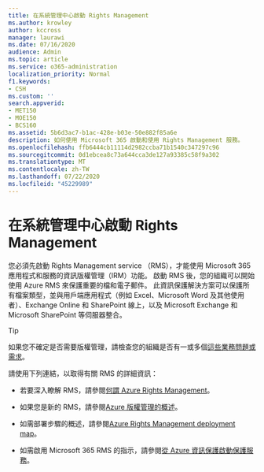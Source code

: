 ```yaml
---
title: 在系統管理中心啟動 Rights Management
ms.author: krowley
author: kccross
manager: laurawi
ms.date: 07/16/2020
audience: Admin
ms.topic: article
ms.service: o365-administration
localization_priority: Normal
f1.keywords:
- CSH
ms.custom: ''
search.appverid:
- MET150
- MOE150
- BCS160
ms.assetid: 5b6d3ac7-b1ac-428e-b03e-50e882f85a6e
description: 如何使用 Microsoft 365 啟動和使用 Rights Management 服務。
ms.openlocfilehash: ffb6444cb11114d2982ccba71b1540c347297c96
ms.sourcegitcommit: 0d1ebcea8c73a644cca3de127a93385c58f9a302
ms.translationtype: MT
ms.contentlocale: zh-TW
ms.lasthandoff: 07/22/2020
ms.locfileid: "45229989"
---
```

# <a name="activate-rights-management-in-the-admin-center"></a>在系統管理中心啟動 Rights Management

您必須先啟動 Rights Management service （RMS），才能使用 Microsoft 365 應用程式和服務的資訊版權管理（IRM）功能。 啟動 RMS 後，您的組織可以開始使用 Azure RMS 來保護重要的檔和電子郵件。 此資訊保護解決方案可以保護所有檔案類型，並與用戶端應用程式（例如 Excel、Microsoft Word 及其他使用者）、Exchange Online 和 SharePoint 線上，以及 Microsoft Exchange 和 Microsoft SharePoint 等伺服器整合。
  
> [!TIP]
> 如果您不確定是否需要版權管理，請檢查您的組織是否有一或多個[這些業務問題或需求](https://docs.microsoft.com/azure/information-protection/what-is-azure-rms#business-problems-solved-by-azure-rights-management)。 
  
請使用下列連結，以取得有關 RMS 的詳細資訊：
  
- 若要深入瞭解 RMS，請參閱[何謂 Azure Rights Management](https://docs.microsoft.com/rights-management/understand-explore/what-is-azure-rms)。

- 如果您是新的 RMS，請參閱[Azure 版權管理的概述](https://docs.microsoft.com/rights-management/understand-explore/azure-rights-management)。

- 如需部署步驟的概述，請參閱[Azure Rights Management deployment map](https://docs.microsoft.com/rights-management/plan-design/deployment-roadmap)。

- 如需啟用 Microsoft 365 RMS 的指示，請參閱[從 Azure 資訊保護啟動保護服務](https://docs.microsoft.com/azure/information-protection/activate-service)。
